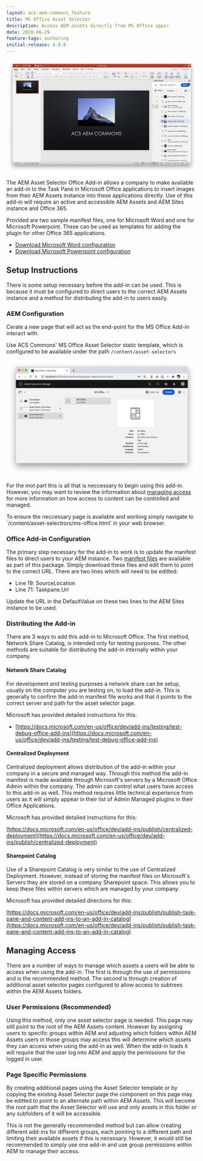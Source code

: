 ```yaml
---
layout: acs-aem-commons_feature
title: MS Office Asset Selector
description: Access AEM assets directly from MS Office apps!
date: 2020-06-29
feature-tags: authoring
initial-release: 4.8.0
---
```


![Powerpoint integration](../ms-office-asset-selector/images/powerpoint.jpeg)

The AEM Asset Selector Office Add-in allows a company to make available an 
add-in to the Task Pane in Microsoft Office applications to insert images from
their AEM Assets instance into these applications directly. Use of this add-in
will require an active and accessible AEM Assets and AEM Sites instance and
Office 365.

Provided are two sample manifest files, one for Microsoft Word and one
for Microsoft Powerpoint. These can be used as templates for adding the
plugin for other Office 365 applications.

+ <a href="../ms-office-asset-selector/downloads/word_manifest.xml" download>Download Microsoft Word configuration</a>
+ <a href="../ms-office-asset-selector/downloads/powerpoint_manifest.xml" download>Download Microsoft Powerpoint configuration</a>

## Setup Instructions

There is some setup necessary before the add-in can be used. This is because
it must be configured to direct users to the correct AEM Assets instance and
a method for distributing the add-in to users easily.

### AEM Configuration

Cerate a new page that will act as the end-point for the MS Office Add-in interact with.

Use ACS Commons' MS Office Asset Selector static template, which is configured to be available under the path `/content/asset-selectors`

![AEM Page](../ms-office-asset-selector/images/aem-page.jpeg)

For the mot part this is all that is neccessary to begin using this add-in. 
However, you may want to review the information about [managing access](#managing_access)
for more information on how access to content can be controlled and managed.

To ensure the neccessary page is available and working simply navigate to
`/content/asset-selectrors/ms-office.html' in your web browser.

### Office Add-in Configuration

The primary step necessary for the add-in to work is to update the manifest
files to direct users to your AEM instance. Two [manifest files](#sample_files)
are available as part of this package. Simply download these files and edit them
to point to the correct URL. There are two lines which will need to be editted:

+ Line 19: SourceLocation
+ Line 71: Taskpane.Url

Update the URL in the DefaultValue on these two lines to the AEM Sites instance to be used.

### Distributing the Add-in

There are 3 ways to add this add-in to Microsoft Office. The first method,
Network Share Catalog, is intended only for testing purposes. The other methods
are suitable for distributing the add-in internally within your company.

#### Network Share Catalog

For development and testing purposes a network share can be setup, usually on
the computer you are testing on, to load the add-in. This is generally to confirm
the add-in manifest file works and that it points to the correct server and
path for the asset selector page.

Microsoft has provided detailed instructions for this:

+ [https://docs.microsoft.com/en-us/office/dev/add-ins/testing/test-debug-office-add-ins](https://docs.microsoft.com/en-us/office/dev/add-ins/testing/test-debug-office-add-ins)

#### Centralized Deployment

Centralized deployment allows distribution of the add-in within your company in a secure and managed
way. Through this method the add-in manifest is made available through Microsoft's servers by a
Microsoft Office Admin within the company. The admin can control what users have access to this add-in
as well. This method requires little technical experience from users as it will simply appear in their
list of Admin Managed plugins in their Office Applications.

Microsoft has provided detailed instructions for this:

[https://docs.microsoft.com/en-us/office/dev/add-ins/publish/centralized-deployment](https://docs.microsoft.com/en-us/office/dev/add-ins/publish/centralized-deployment)

#### Sharepoint Catalog

Use of a Sharepoint Catalog is very similar to the use of Centralized Deployment. However,
instead of storing the manifest files on Microsoft's Servers they are stored on a company
Sharepoint space. This allows you to keep these files within servers which are managed
by your company.

Microsoft has provided detailed directions for this:

[https://docs.microsoft.com/en-us/office/dev/add-ins/publish/publish-task-pane-and-content-add-ins-to-an-add-in-catalog](https://docs.microsoft.com/en-us/office/dev/add-ins/publish/publish-task-pane-and-content-add-ins-to-an-add-in-catalog)

<h2 id="managing_access">Managing Access</h2>

There are a number of ways to manage which assets a users will be able to access when using the add-in.
The first is through the use of permissions and is the recommended method. The second is through creation of
additional asset selector pages configured to allow access to subtrees within the AEM Assets folders.

### User Permissions (Recommended)

Using this method, only one asset selector page is needed. This page may still point to the root of the
AEM Assets content. However by assigning users to specific groups within AEM and adjusting which folders
within AEM Assets users in those groups may access this will determine which assets they can access when
using the add-in as well. When the add-in loads it will require that the user log into AEM and apply
the permissions for the logged in user.

### Page Specific Permissions

By creating additional pages using the Asset Selector template or by copying the existing Asset
Selector page the component on this page may be editted to point to an alternate path within AEM
Assets. This will become the root path that the Asset Selector will use and only assets in this
folder or any subfolders of it will be accessible.

This is not the generally recommended method but can allow creating different add-ins for
different groups, each pointing to a different path and limiting their available assets if this is
necessary. However, it would still be recommended to simply use one add-in and use group permissions
within AEM to manage their access.

